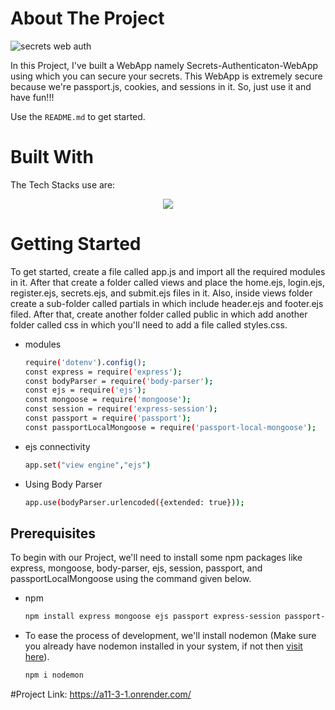 <!-- ABOUT THE PROJECT -->
# About The Project
![secrets web auth](https://github.com/ShivankK26/Secrets-Authentication-WebApp/assets/115289871/2b001b52-6636-40ed-ac86-34bed7e0dd2f)






In this Project, I've built a WebApp namely Secrets-Authenticaton-WebApp using which you can secure your secrets. This WebApp is extremely secure because we're passport.js, cookies, and sessions in it. So, just use it and have fun!!!



Use the `README.md` to get started.




# Built With

The Tech Stacks use are:

<div align="center">
<a href="https://skillicons.dev">
    <img src="https://skillicons.dev/icons?i=mongodb,expressjs,nodejs,js,ejs,css" />
</a>
</div>




<!-- GETTING STARTED -->
# Getting Started

To get started, create a file called app.js and import all the required modules in it. After that create a folder called views and place the home.ejs, login.ejs, register.ejs, secrets.ejs, and submit.ejs files in it. Also, inside views folder create a sub-folder called partials in which include header.ejs and footer.ejs filed. After that, create another folder called public in which add another folder called css in which you'll need to add a file called styles.css.


* modules

  ```sh
  require('dotenv').config();
  const express = require('express');
  const bodyParser = require('body-parser');
  const ejs = require('ejs');
  const mongoose = require('mongoose');
  const session = require('express-session');
  const passport = require('passport');
  const passportLocalMongoose = require('passport-local-mongoose');
  ```

* ejs connectivity

  ```sh
  app.set("view engine","ejs")
  ```
  
* Using Body Parser

  ```sh
  app.use(bodyParser.urlencoded({extended: true}));
  ```

## Prerequisites

To begin with our Project, we'll need to install some npm packages like express, mongoose, body-parser, ejs, session, passport, and passportLocalMongoose using the command given below. 


* npm

  ```sh
  npm install express mongoose ejs passport express-session passport-local-mongoose body-parser
  ```
  
  
* To ease the process of development, we'll install nodemon (Make sure you already have nodemon installed in your system, if not then [visit here](https://nodemon.io/)).

  ```sh
  npm i nodemon
  ```


#Project Link: 
https://a11-3-1.onrender.com/
